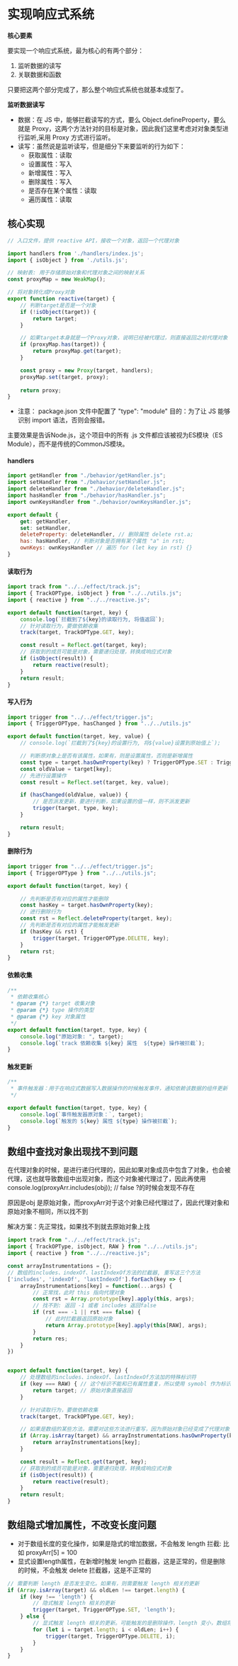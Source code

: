 # 实现响应式系统

**核心要素**

要实现一个响应式系统，最为核心的有两个部分：

1. 监听数据的读写
2. 关联数据和函数

只要把这两个部分完成了，那么整个响应式系统也就基本成型了。

**监听数据读写**

- 数据：在 JS 中，能够拦截读写的方式，要么 Object.defineProperty，要么就是 Proxy，这两个方法针对的目标是对象，因此我们这里考虑对对象类型进行监听,采用 Proxy 方式进行监听。
- 读写：虽然说是监听读写，但是细分下来要监听的行为如下：
  - 获取属性：读取
  - 设置属性：写入
  - 新增属性：写入
  - 删除属性：写入
  - 是否存在某个属性：读取
  - 遍历属性：读取


## 核心实现

```js
// 入口文件，提供 reactive API，接收一个对象，返回一个代理对象

import handlers from './handlers/index.js';
import { isObject } from './utils.js';

// 映射表: 用于存储原始对象和代理对象之间的映射关系
const proxyMap = new WeakMap();

// 将对象转化成Proxy对象
export function reactive(target) {
    // 判断target是否是一个对象
    if (!isObject(target)) {
        return target;
    }

    // 如果target本身就是一个Proxy对象，说明已经被代理过，则直接返回之前代理对象
    if (proxyMap.has(target)) {
        return proxyMap.get(target);
    }

    const proxy = new Proxy(target, handlers);
    proxyMap.set(target, proxy);
    
    return proxy;
}
```

- 注意： package.json 文件中配置了 "type": "module" 
目的：为了让 JS 能够识别 import 语法，否则会报错。

主要效果是告诉Node.js，这个项目中的所有 .js 文件都应该被视为ES模块（ES Module），而不是传统的CommonJS模块。


#### handlers

```js
import getHandler from "./behavior/getHandler.js";
import setHandler from "./behavior/setHandler.js";
import deleteHandler from "./behavior/deleteHandler.js";
import hasHandler from "./behavior/hasHandler.js";
import ownKeysHandler from "./behavior/ownKeysHandler.js";

export default {
    get: getHandler,
    set: setHandler,
    deleteProperty: deleteHandler, // 删除属性 delete rst.a;
    has: hasHandler, // 判断对象是否拥有某个属性 "a" in rst;
    ownKeys: ownKeysHandler // 遍历 for (let key in rst) {}
}
```

#### 读取行为

```js
import track from "../../effect/track.js";
import { TrackOPType, isObject } from "../../utils.js";
import { reactive } from "../../reactive.js";

export default function(target, key) {
    console.log(`拦截到了${key}的读取行为, 将值返回`);
    // 针对读取行为，要做依赖收集
    track(target, TrackOPType.GET, key);

    const result = Reflect.get(target, key);    
    // 获取到的成员可能是对象，需要递归处理，转换成响应式对象
    if (isObject(result)) {
        return reactive(result);
    }
    return result;
}
```

#### 写入行为

```js
import trigger from "../../effect/trigger.js";
import { TriggerOPType, hasChanged } from "../../utils.js"

export default function(target, key, value) {
    // console.log(`拦截到了${key}的设置行为, 将${value}设置到原始值上`);

    // 判断原对象上是否有该属性，如果有，则是设置属性，否则是新增属性
    const type = target.hasOwnProperty(key) ? TriggerOPType.SET : TriggerOPType.ADD;
    const oldValue = target[key];
    // 先进行设置操作
    const result = Reflect.set(target, key, value);

    if (hasChanged(oldValue, value)) {
        // 是否派发更新，要进行判断，如果设置的值一样，则不派发更新
        trigger(target, type, key);
    }

    return result;
}
```


#### 删除行为

```js
import trigger from "../../effect/trigger.js";
import { TriggerOPType } from "../../utils.js";

export default function(target, key) {

    // 先判断是否有对应的属性才能删除
    const hasKey = target.hasOwnProperty(key);
    // 进行删除行为
    const rst = Reflect.deleteProperty(target, key);
    // 先判断是否有对应的属性才能触发更新
    if (hasKey && rst) {
        trigger(target, TriggerOPType.DELETE, key);
    }
    return rst;
}
```

#### 依赖收集

```js
/**
 * 依赖收集核心
 * @param {*} target 收集对象
 * @param {*} type 操作的类型
 * @param {*} key 对象属性
 */
export default function(target, type, key) {
    console.log("原始对象: ", target);
    console.log(`track 依赖收集 ${key} 属性  ${type} 操作被拦截`);
}
```

#### 触发更新

```js
/**
 * 事件触发器：用于在响应式数据写入数据操作的时候触发事件，通知依赖该数据的组件更新
 */

export default function(target, type, key) {
    console.log(`事件触发器原对象：`, target);
    console.log(`触发的 ${key} 属性 ${type} 操作被拦截`);
}
```


## 数组中查找对象出现找不到问题

在代理对象的时候，是进行递归代理的，因此如果对象成员中包含了对象，也会被代理，这也就导致数组中出现对象，而这个对象被代理过了，因此再使用 console.log(proxyArr.includes(obj)); // false ?的时候会发现不存在

原因是obj 是原始对象，而proxyArr对于这个对象已经代理过了，因此代理对象和原始对象不相同，所以找不到

解决方案：先正常找，如果找不到就去原始对象上找

```js
import track from "../../effect/track.js";
import { TrackOPType, isObject, RAW } from "../../utils.js";
import { reactive } from "../../reactive.js";

const arrayInstrumentations = {};
// 数组的includes、indexOf、lastIndexOf方法的拦截器, 重写这三个方法
['includes', 'indexOf', 'lastIndexOf'].forEach(key => {
    arrayInstrumentations[key] = function(...args) {
        // 正常找，此时 this 指向代理对象
        const rst = Array.prototype[key].apply(this, args);
        // 找不到: 返回 -1 或者 includes 返回false
        if (rst === -1 || rst === false) {
            // 此时拦截器返回原始对象
            return Array.prototype[key].apply(this[RAW], args);
        }
        return res;
    }
})


export default function(target, key) {
    // 处理数组的includes、indexOf、lastIndexOf方法加的特殊标识符
    if (key === RAW) { // 这个标识不能和已有属性重复，所以使用 symobl 作为标识符
        return target; // 原始对象直接返回
    }

    // 针对读取行为，要做依赖收集
    track(target, TrackOPType.GET, key);

    // 如果是数组的某些方法，需要对这些方法进行重写，因为原始对象已经变成了代理对象，所以找不到
    if (Array.isArray(target) && arrayInstrumentations.hasOwnProperty(key)) {
        return arrayInstrumentations[key];
    }

    const result = Reflect.get(target, key);    
    // 获取到的成员可能是对象，需要递归处理，转换成响应式对象
    if (isObject(result)) {
        return reactive(result);
    }
    return result;
}

```


## 数组隐式增加属性，不改变长度问题

- 对于数组长度的变化操作，如果是隐式的增加数据，不会触发 length 拦截: 比如 proxyArr[5] = 100
- 显式设置length属性，在新增时触发 length 拦截器，这是正常的，但是删除的时候，不会触发 delete 拦截器，这是不正常的

```js
// 需要判断 length 是否发生变化。如果有，则需要触发 length 相关的更新
if (Array.isArray(target) && oldLen !== target.length) {
    if (key !== 'length') {
        // 隐式触发 length 相关的更新
        trigger(target, TriggerOPType.SET, 'length');
    } else {
        // 显式触发 length 相关的更新。可能触发的是删除操作，length 变小，数组将删除元素
        for (let i = target.length; i < oldLen; i++) {
            trigger(target, TriggerOPType.DELETE, i);
        }
    }
}
```